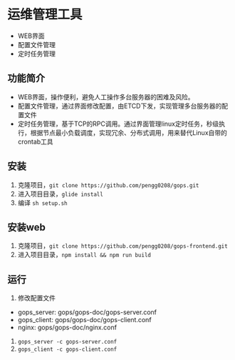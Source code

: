 # 运维管理工具
- WEB界面
- 配置文件管理
- 定时任务管理

## 功能简介
- WEB界面，操作便利，避免人工操作多台服务器的困难及风险。
- 配置文件管理，通过界面修改配置，由ETCD下发，实现管理多台服务器的配置文件
- 定时任务管理，基于TCP的RPC调用。通过界面管理linux定时任务，秒级执行，根据节点最小负载调度，实现冗余、分布式调用，用来替代Linux自带的crontab工具

## 安装
1. 克隆项目，`git clone https://github.com/pengg0208/gops.git`
1. 进入项目目录，`glide install`
1. 编译 `sh setup.sh`

## 安装web
1. 克隆项目，`git clone https://github.com/pengg0208/gops-frontend.git`
1. 进入项目目录，`npm install && npm run build`

## 运行
1. 修改配置文件
- gops_server: gops/gops-doc/gops-server.conf
- gops_client: gops/gops-doc/gops-client.conf
- nginx: gops/gops-doc/nginx.conf
1. `gops_server -c gops-server.conf`
1. `gops_client -c gops-client.conf`
